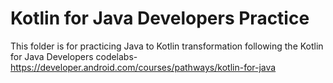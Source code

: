 # Kotlin for Java Developers Practice

This folder is for practicing Java to Kotlin transformation following the Kotlin for Java Developers codelabs- <https://developer.android.com/courses/pathways/kotlin-for-java>
